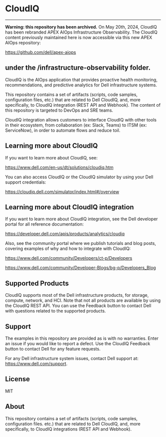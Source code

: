 # CloudIQ

---
**Warning: this repository has been archived.**
On May 20th, 2024, CloudIQ has been rebranded APEX AIOps Infrastructure Observability. 
The CloudIQ content previously maintained here is now accessible via this new APEX AIOps repository:

https://github.com/dell/apex-aiops

under the /infrastructure-observability folder.
---

CloudIQ is the AIOps application that provides proactive health monitoring, recommendations, and predictive analytics for Dell infrastructure systems.

This repository contains a set of artifacts (scripts, code samples, configuration files, etc.) that are related to Dell CloudIQ, and, more specifically, to CloudIQ integration (REST API and Webhook). The content of this repository is targeted to DevOps and SRE teams.

CloudIQ integration allows customers to interface CloudIQ with other tools in their ecosystem, from collaboration (ex: Slack, Teams) to ITSM (ex: ServiceNow), in order to automate flows and reduce toil. 


## Learning more about CloudIQ

If you want to learn more about CloudIQ, see:

https://www.dell.com/en-us/dt/solutions/cloudiq.htm

You can also access CloudIQ or the CloudIQ simulator by using your Dell support credentials:

https://cloudiq.dell.com/simulator/index.html#/overview


## Learning more about CloudIQ integration

If you want to learn more about CloudIQ integration, see the Dell developer portal for all reference documentation:

https://developer.dell.com/apis/products/analytics/cloudiq

Also, see the community portal where we publish tutorials and blog posts, covering examples of why and how to integrate with CloudIQ:

https://www.dell.com/community/Developers/ct-p/Developers

https://www.dell.com/community/Developer-Blogs/bg-p/Developers_Blog


## Supported Products

CloudIQ supports most of the Dell infrastructure products, for storage, compute, network, and HCI. Note that not all products are available by using the CloudIQ REST API. You can use the Feedback button to contact Dell with questions related to the supported products. 


## Support

The examples in this repository are provided as is with no warranties. Enter an issue if you would like to report a defect. Use the CloudIQ Feedback button to contact Dell for any feature requests.

For any Dell infrastructure system issues, contact Dell support at: https://www.dell.com/support.


## License

MIT


## About 

This repository contains a set of artifacts (scripts, code samples, configuration files. etc.) that are related to Dell CloudIQ, and, more specifically, to CloudIQ integrations (REST API and Webhook).

